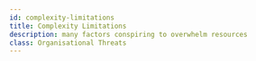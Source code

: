 ```yaml
---
id: complexity-limitations
title: Complexity Limitations
description: many factors conspiring to overwhelm resources
class: Organisational Threats
---
```

